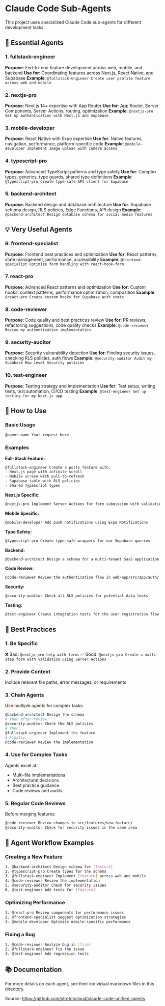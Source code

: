 # Claude Code Sub-Agents

This project uses specialized Claude Code sub-agents for different development tasks.

## 🎯 Essential Agents

### 1. **fullstack-engineer**
**Purpose**: End-to-end feature development across web, mobile, and backend
**Use for**: Coordinating features across Next.js, React Native, and Supabase
**Example**: `@fullstack-engineer Create user profile feature across web and mobile`

### 2. **nextjs-pro**
**Purpose**: Next.js 14+ expertise with App Router
**Use for**: App Router, Server Components, Server Actions, routing, optimization
**Example**: `@nextjs-pro Set up authentication with Next.js and Supabase`

### 3. **mobile-developer**
**Purpose**: React Native with Expo expertise
**Use for**: Native features, navigation, performance, platform-specific code
**Example**: `@mobile-developer Implement image upload with camera access`

### 4. **typescript-pro**
**Purpose**: Advanced TypeScript patterns and type safety
**Use for**: Complex types, generics, type guards, shared type definitions
**Example**: `@typescript-pro Create type-safe API client for Supabase`

### 5. **backend-architect**
**Purpose**: Backend design and database architecture
**Use for**: Supabase schema design, RLS policies, Edge Functions, API design
**Example**: `@backend-architect Design database schema for social media features`

## 💡 Very Useful Agents

### 6. **frontend-specialist**
**Purpose**: Frontend best practices and optimization
**Use for**: React patterns, state management, performance, accessibility
**Example**: `@frontend-specialist Optimize form handling with react-hook-form`

### 7. **react-pro**
**Purpose**: Advanced React patterns and optimization
**Use for**: Custom hooks, context patterns, performance optimization, composition
**Example**: `@react-pro Create custom hooks for Supabase auth state`

### 8. **code-reviewer**
**Purpose**: Code quality and best practices review
**Use for**: PR reviews, refactoring suggestions, code quality checks
**Example**: `@code-reviewer Review my authentication implementation`

### 9. **security-auditor**
**Purpose**: Security vulnerability detection
**Use for**: Finding security issues, checking RLS policies, auth flows
**Example**: `@security-auditor Audit my Supabase Row Level Security policies`

### 10. **test-engineer**
**Purpose**: Testing strategy and implementation
**Use for**: Test setup, writing tests, test automation, CI/CD testing
**Example**: `@test-engineer Set up testing for my Next.js app`

## 📖 How to Use

### Basic Usage
```bash
@agent-name Your request here
```

### Examples

**Full-Stack Feature:**
```bash
@fullstack-engineer Create a posts feature with:
- Next.js page with infinite scroll
- Mobile screen with pull-to-refresh
- Supabase table with RLS policies
- Shared TypeScript types
```

**Next.js Specific:**
```bash
@nextjs-pro Implement Server Actions for form submission with validation
```

**Mobile Specific:**
```bash
@mobile-developer Add push notifications using Expo Notifications
```

**Type Safety:**
```bash
@typescript-pro Create type-safe wrappers for our Supabase queries
```

**Backend:**
```bash
@backend-architect Design a schema for a multi-tenant SaaS application
```

**Code Review:**
```bash
@code-reviewer Review the authentication flow in web-app/src/app/auth/
```

**Security:**
```bash
@security-auditor Check all RLS policies for potential data leaks
```

**Testing:**
```bash
@test-engineer Create integration tests for the user registration flow
```

## 🎨 Best Practices

### 1. **Be Specific**
❌ Bad: `@nextjs-pro help with forms`
✅ Good: `@nextjs-pro Create a multi-step form with validation using Server Actions`

### 2. **Provide Context**
Include relevant file paths, error messages, or requirements

### 3. **Chain Agents**
Use multiple agents for complex tasks:
```bash
@backend-architect Design the schema
# Then after review:
@security-auditor Check the RLS policies
# Then:
@fullstack-engineer Implement the feature
# Finally:
@code-reviewer Review the implementation
```

### 4. **Use for Complex Tasks**
Agents excel at:
- Multi-file implementations
- Architectural decisions
- Best practice guidance
- Code reviews and audits

### 5. **Regular Code Reviews**
Before merging features:
```bash
@code-reviewer Review changes in src/features/new-feature/
@security-auditor Check for security issues in the same area
```

## 🔄 Agent Workflow Examples

### Creating a New Feature
```bash
1. @backend-architect Design schema for [feature]
2. @typescript-pro Create types for the schema
3. @fullstack-engineer Implement [feature] across web and mobile
4. @code-reviewer Review the implementation
5. @security-auditor Check for security issues
6. @test-engineer Add tests for [feature]
```

### Optimizing Performance
```bash
1. @react-pro Review components for performance issues
2. @frontend-specialist Suggest optimization strategies
3. @mobile-developer Optimize mobile-specific performance
```

### Fixing a Bug
```bash
1. @code-reviewer Analyze bug in [file]
2. @fullstack-engineer Fix the issue
3. @test-engineer Add regression tests
```

## 📚 Documentation

For more details on each agent, see their individual markdown files in this directory.

Source: https://github.com/stretchcloud/claude-code-unified-agents
